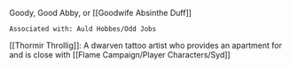 Goody, Good Abby, or [[Goodwife Absinthe Duff]] 

	Associated with: Auld Hobbes/Odd Jobs

[[Thormir Throllig]]: A dwarven tattoo artist who provides an apartment for and is close with [[Flame Campaign/Player Characters/Syd]]

